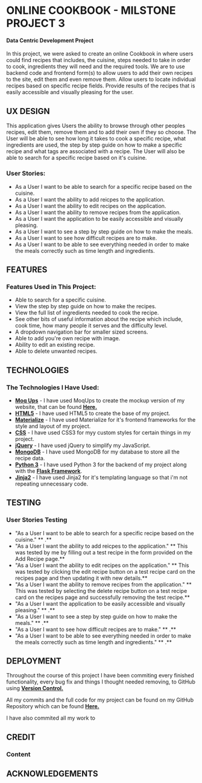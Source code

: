 # ONLINE COOKBOOK - MILSTONE PROJECT 3
 
#### Data Centric Development Project

In this project, we were asked to create an online Cookbook in where users could find recipes that includes, the cuisine, steps needed 
to take in order to cook, ingredients they will need and the required tools. We are to use backend code and frontend form(s) to allow
users to add their own recipes to the site, edit them and even remove them. Allow users to locate individual recipes based on specific
recipe fields. Provide results of the recipes that is easily accessible and visually pleasing for the user.

## UX DESIGN

This application gives Users the ability to browse through other peoples recipes, edit them, remove them and to add their own if they so choose.
The User will be able to see how long it takes to cook a specific recipe, what ingredients are used, the step by step guide on how to make
a specific recipe and what tags are associated with a recipe. The User will also be able to search for a specific recipe based on it's 
cuisine.

### User Stories:

- As a User I want to be able to search for a specific recipe based on the cuisine.
- As a User I want the ability to add reicpes to the application.
- As a User I want the ability to edit recipes on the application.
- As a User I want the ability to remove recipes from the application.
- As a User I want the application to be easily accessible and visually pleasing.
- As a User I want to see a step by step guide on how to make the meals.
- As a User I want to see how difficult recipes are to make.
- As a User I want to be able to see everything needed in order to make the meals correctly such as time length and ingredients.

## FEATURES

### Features Used in This Project:

- Able to search for a specific cuisine.
- View the step by step guide on how to make the recipes.
- View the full list of ingredients needed to cook the recipe.
- See other bits of useful information about the recipe which include, cook time, how many people it serves and the difficulty level.
- A dropdown navigation bar for smaller sized screens.
- Able to add you're own recipe with image.
- Ability to edit an existing recipe.
- Able to delete unwanted recipes.

## TECHNOLOGIES

### The Technologies I Have Used:

- **[Moq Ups](https://app.moqups.com/)** - I have used MoqUps to create the mockup version of my website, that can be found **[Here.](https://github.com/CapitainHolmes/cookbook-project/tree/master/mock--ups)**
- **[HTML5](https://en.wikipedia.org/wiki/HTML5)** - I have used HTML5 to create the base of my project.
- **[Materialize](https://materializecss.com/)** - I have used Materialize for it's frontend frameworks for the style and layout of my project.
- **[CSS](https://en.wikipedia.org/wiki/Cascading_Style_Sheets)** - I have used CSS3 for myy custom styles for certain things in my project.
- **[jQuery](https://en.wikipedia.org/wiki/JQuery)** - I have used jQuery to simplify my JavaScript.
- **[MongoDB](https://www.mongodb.com/)** - I have used MongoDB for my database to store all the recipe data.
- **[Python 3](https://www.python.org/)** - I have used Python 3 for the backend of my project along with the **[Flask Framework](https://en.wikipedia.org/wiki/Flask_(web_framework))**.
- **[Jinja2]()** - I have used Jinja2 for it's templating language so that i'm not repeating unnecessary code.

## TESTING


### User Stories Testing

- "As a User I want to be able to search for a specific recipe based on the cuisine." 
** .**
- "As a User I want the ability to add reicpes to the application." 
** This was tested by me by filling out a test recipe in the form provided on the Add Recipe page.**
- "As a User I want the ability to edit recipes on the application."
** This was tested by clicking the edit recipe button on a test recipe card on the recipes page and then updating it with new details.**
- "As a User I want the ability to remove recipes from the application."
** This was tested by selecting the delete recipe button on a test recipe card on the recipes page and successfully removing the test recipe.**
- "As a User I want the application to be easily accessible and visually pleasing."
** .**
- "As a User I want to see a step by step guide on how to make the meals."
** .**
- "As a User I want to see how difficult recipes are to make."
** .**
- "As a User I want to be able to see everything needed in order to make the meals correctly such as time length and ingredients."
** .**

## DEPLOYMENT

Throughout the course of this project I have been commiting every finished functionality, 
every bug fix and things I thought needed removing, to GitHub using **[Version Control.](https://git-scm.com/book/en/v2/Getting-Started-About-Version-Control)**

All my commits and the full code for my project can be found on my GitHub Repository which can be found **[Here.](https://github.com/CapitainHolmes/cookbook-project)** 

I have also commited all my work to 

## CREDIT


### Content


## ACKNOWLEDGEMENTS